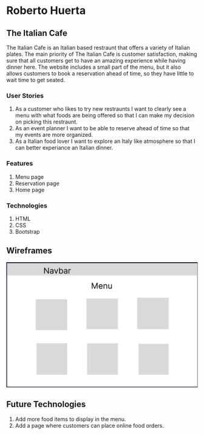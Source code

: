 # Roberto Huerta

## The Italian Cafe
The Italian Cafe is an Italian based restraunt that offers a variety of Italian plates. The main priority of The Italian Cafe is customer satisfaction, making sure that all customers get to have an amazing experience while having dinner here. The website includes a small part of the menu, but it also allows customers to book a reservation ahead of time, so they have little to wait time to get seated.

### User Stories
1. As a customer who likes to try new restraunts I want to clearly see a menu with what foods are being offered so that I can make my decision on picking this restraunt.
2. As an event planner I want to be able to reserve ahead of time so that my events are more organized.
3. As a Italian food lover I want to explore an Italy like atmosphere so that I can better experiance an Italian dinner.


### Features
1. Menu page
2. Reservation page
3. Home page

### Technologies
1. HTML
2. CSS
3. Bootstrap

## Wireframes
![alt text](images/MenuWireframe.png)
## Future Technologies
1. Add more food items to display in the menu.
2. Add a page where customers can place online food orders.